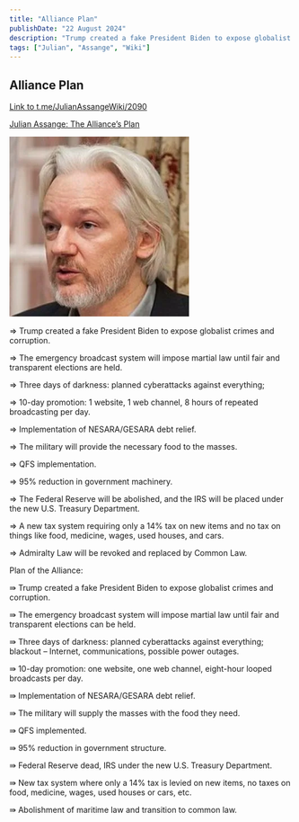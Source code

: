 ```yaml
---
title: "Alliance Plan"
publishDate: "22 August 2024"
description: "Trump created a fake President Biden to expose globalist crimes and corruption"
tags: ["Julian", "Assange", "Wiki"]
---
```


## Alliance Plan

[Link to t.me/JulianAssangeWiki/2090](https://t.me/JulianAssangeWiki/2090)

[Julian Assange: The Alliance’s Plan](https://operationdisclosureofficial.com/2024/08/22/julian-assange-the-alliances-plan/)

![Julian Assange](./Julian-Assange.webp "Julian Assange:")

⇒ Trump created a fake President Biden to expose globalist crimes and corruption.

⇒ The emergency broadcast system will impose martial law until fair and transparent elections are held.

⇒ Three days of darkness: planned cyberattacks against everything;

⇒ 10-day promotion: 1 website, 1 web channel, 8 hours of repeated broadcasting per day.

⇒ Implementation of NESARA/GESARA debt relief.

⇒ The military will provide the necessary food to the masses.

⇒ QFS implementation.

⇒ 95% reduction in government machinery.

⇒ The Federal Reserve will be abolished, and the IRS will be placed under the new U.S. Treasury Department.

⇒ A new tax system requiring only a 14% tax on new items and no tax on things like food, medicine, wages, used houses, and cars.

⇒ Admiralty Law will be revoked and replaced by Common Law.

Plan of the Alliance:

⇛ Trump created a fake President Biden to expose globalist crimes and corruption.

⇛ The emergency broadcast system will impose martial law until fair and transparent elections can be held.

⇛ Three days of darkness: planned cyberattacks against everything; blackout – Internet, communications, possible power outages.

⇛ 10-day promotion: one website, one web channel, eight-hour looped broadcasts per day.

⇛ Implementation of NESARA/GESARA debt relief.

⇛ The military will supply the masses with the food they need.

⇛ QFS implemented.

⇛ 95% reduction in government structure.

⇛ Federal Reserve dead, IRS under the new U.S. Treasury Department.

⇛ New tax system where only a 14% tax is levied on new items, no taxes on food, medicine, wages, used houses or cars, etc.

⇛ Abolishment of maritime law and transition to common law.
